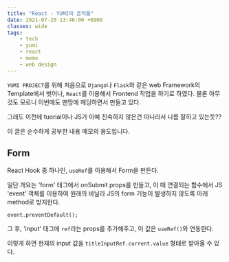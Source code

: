 ```yaml
---
title: "React - YUMI의 흔적들"
date: 2021-07-20 13:46:00 +0900
classes: wide
tags:
    - tech
    - yumi
    - react
    - memo
    - web design
---
```


`YUMI PROJECT`를 위해 처음으로 `Django`나 `Flask`와 같은 web Framework의 Template에서 벗어나, `React`를 이용해서 Frontend 작업을 하기로 하였다. 물론 아무것도 모르니 이번에도 맨땅에 헤딩하면서 만들고 있다.

그래도 이전에 tuorial이나 JS가 아예 친숙하지 않은건 아니라서 나름 잘하고 있는듯??

이 글은 순수하게 공부한 내용 메모의 용도입니다.

## Form

React Hook 중 하나인, `useRef`를 이용해서 Form을 만든다.

일단 개요는 'form' 태그에서 onSubmit props를 만들고, 이 때 연결되는 함수에서 JS 'event' 객체를 이용하여 원래의 바닐라 JS의 form 기능이 발생하지 않도록 아래 method로 방지한다.

`event.preventDefault();`

그 후, 'input' 태그에 `ref`라는 props를 추가해주고, 이 값은 `useRef()`와 연동한다.

이렇게 하면 현재의 input 값을 `titleInputRef.current.value` 형태로 받아올 수 있다.
